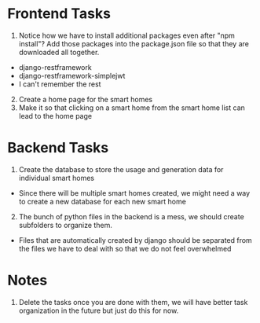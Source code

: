 # Frontend Tasks
1. Notice how we have to install additional packages even after "npm install"? Add those packages into the package.json file so that they are downloaded all together.
- django-restframework
- django-restframework-simplejwt
- I can't remember the rest
2. Create a home page for the smart homes
3. Make it so that clicking on a smart home from the smart home list can lead to the home page


# Backend Tasks
1. Create the database to store the usage and generation data for individual smart homes
- Since there will be multiple smart homes created, we might need a way to create a new database for each new smart home
2. The bunch of python files in the backend is a mess, we should create subfolders to organize them.
- Files that are automatically created by django should be separated from the files we have to deal with so that we do not feel overwhelmed

# Notes
1. Delete the tasks once you are done with them, we will have better task organization in the future but just do this for now.